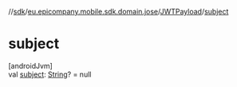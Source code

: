 //[sdk](../../../index.md)/[eu.epicompany.mobile.sdk.domain.jose](../index.md)/[JWTPayload](index.md)/[subject](subject.md)

# subject

[androidJvm]\
val [subject](subject.md): [String](https://kotlinlang.org/api/latest/jvm/stdlib/kotlin/-string/index.html)? = null
